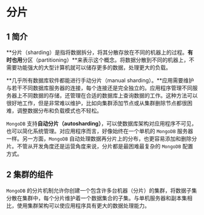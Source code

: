 # 分片

## 1 简介

**分片（sharding）是指将数据拆分，将其分散存放在不同的机器上的过程。**有时也用**分区（partitioning）**来表示这个概念。将数据分散到不同的机器上，不需要功能强大的大型计算机就可以储存更多的数据，处理更大的负载。

**几乎所有数据库软件都能进行手动分片（manual sharding）。**应用需要维护与若干不同数据库服务器的连接，每个连接还是完全独立的。应用程序管理不同服务器上不同数据的存储，还管理在合适的数据库上查询数据的工作。这种方法可以很好地工作，但是非常难以维护，比如向集群添加节点或从集群删除节点都很困难，调整数据分布和负载模式也不轻松。

`MongoDB` 支持**自动分片（autosharding）**，可以使数据库架构对应用程序不可见，也可以简化系统管理。对应用程序而言，好像始终在一个单机的 `MongoDB` 服务器一样。另一方面，`MongoDB` 自动处理数据再分片上的分布，也更容易添加和删除分片。不管从开发角度还是运营角度来说，分片都是最困难最复杂的 `MongoDB` 配置方式。

## 2 集群的组件

`MongoDB` 的分片机制允许你创建一个包含许多台机器（分片）的集群，将数据子集分散在集群中，每个分片维护着一个数据集合的子集。与单机服务器和副本集相比，使用集群架构可以使应用程序具有更大的数据处理能力。

